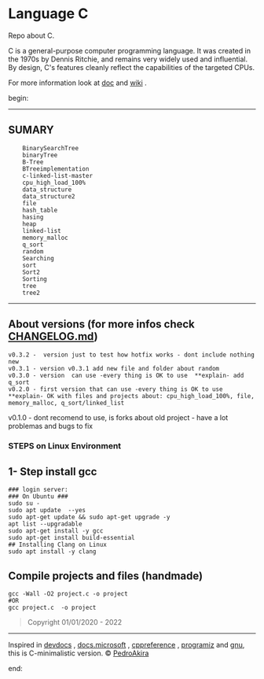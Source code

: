 # Language C

Repo about C.

C is a general-purpose computer programming language. It was created in the 1970s by Dennis Ritchie, and remains very widely used and influential. By design, C's features cleanly reflect the capabilities of the targeted CPUs.

For more information look at [doc](https://github.com/pedroAkiraDanno/logrotate2/blob/main/doc/main/logFileRotate.pdf) and [wiki]() .

begin:

---

## SUMARY

        BinarySearchTree
        binaryTree
        B-Tree
        BTreeimplementation
        c-linked-list-master
        cpu_high_load_100%
        data_structure
        data_structure2
        file
        hash_table
        hasing
        heap
        linked-list
        memory_malloc
        q_sort
        random
        Searching
        sort
        Sort2
        Sorting
        tree
        tree2

---

## About versions (for more infos check [CHANGELOG.md](https://github.com/pedroAkiraDanno/C2))

    v0.3.2 -  version just to test how hotfix works - dont include nothing new
    v0.3.1 - version v0.3.1 add new file and folder about random
    v0.3.0 - version  can use -every thing is OK to use  **explain- add q_sort
    v0.2.0 - first version that can use -every thing is OK to use  **explain- OK with files and projects about: cpu_high_load_100%, file, memory_malloc, q_sort/linked_list

v0.1.0 - dont recomend to use, is forks about old project - have a lot problemas and bugs to fix

### STEPS on Linux Environment

## 1- Step install gcc

    ### login server:
    ### On Ubuntu ###
    sudo su -
    sudo apt update  --yes
    sudo apt-get update && sudo apt-get upgrade -y
    apt list --upgradable
    sudo apt-get install -y gcc
    sudo apt-get install build-essential
    ## Installing Clang on Linux
    sudo apt install -y clang

## Compile projects and files (handmade)

    gcc -Wall -O2 project.c -o project
    #OR
    gcc project.c  -o project

> Copyright 01/01/2020 - 2022

---

Inspired in [devdocs](https://devdocs.io/c/) , [docs.microsoft](https://docs.microsoft.com/en-us/cpp/c-language/?view=msvc-170) , [cppreference](https://en.cppreference.com/w/c/language) , [programiz](https://www.programiz.com/c-programming) and [gnu](https://www.gnu.org/software/gnu-c-manual/gnu-c-manual.html), this is C-minimalistic version.
© [PedroAkira](https://www.instagram.com/pedro.akira.3)

end:
